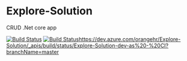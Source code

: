 # Explore-Solution

CRUD .Net core app


[![Build Status](https://travis-ci.org/OlegZarevych/Explore-Solution.svg?branch=master)](https://travis-ci.org/OlegZarevych/Explore-Solution)
[![Build Status](https://dev.azure.com/orangehr/Explore-Solution/_apis/build/status/Explore-Solution-dev-as%20-%20CI?branchName=master)](https://dev.azure.com/orangehr/Explore-Solution/_build/latest?definitionId=4&branchName=master)https://dev.azure.com/orangehr/Explore-Solution/_apis/build/status/Explore-Solution-dev-as%20-%20CI?branchName=master
